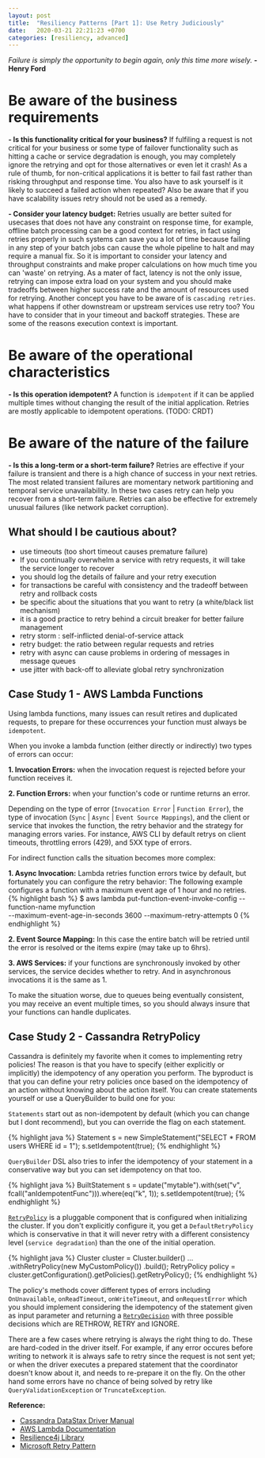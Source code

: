 ```yaml
---
layout: post
title:  "Resiliency Patterns [Part 1]: Use Retry Judiciously"
date:   2020-03-21 22:21:23 +0700
categories: [resiliency, advanced]
---
```


*Failure is simply the opportunity to begin again, only this time more wisely.* 
    **-Henry Ford**

# Be aware of the business requirements

**- Is this functionality critical for your business?**
If fulfiling a request is not critical for your business or some type of failover functionality such as hitting a cache or service degradation is enough, you may completely ignore the retrying and opt for those alternatives or even let it crash! As a rule of thumb, for non-critical applications it is better to fail fast rather than risking throughput and response time.
You also have to ask yourself is it likely to succeed a failed action when repeated?
Also be aware that if you have scalability issues retry should not be used as a remedy.

**- Consider your latency budget:**
Retries usually are better suited for usecases that does not have any constraint on response time, for example, offline batch processing can be a good context for retries, in fact using retries properly in such systems can save you a lot of time because failing in any step of your batch jobs can cause the whole pipeline to halt and may require a manual fix.
So it is important to consider your latency and throughput constraints and make proper calculations on how much time you can 'waste' on retrying. As a mater of fact, latency is not the only issue, retrying can impose extra load on your system and you should make tradeoffs between higher success rate and the amount of resources used for retrying. 
Another concept you have to be aware of is `cascading retries`. what happens if other downstream or upstream services use retry too? You have to consider that in your timeout and backoff strategies. 
These are some of the reasons execution context is important.


# Be aware of the operational characteristics
**- Is this operation idempotent?**
A function is `idempotent` if it can be applied multiple times without changing the result of the initial application.
Retries are mostly applicable to idempotent operations. (TODO: CRDT)

# Be aware of the nature of the failure

**- Is this a long-term or a short-term failure?**
Retries are effective if your failure is transient and there is a high chance of success in your next retries. The most related transient failures are momentary network partitioning and temporal service unavailability. In these two cases retry can help you recover from a short-term failure.
Retries can also be effective for extremely unusual failures (like network packet corruption).

## What should I be cautious about?
- use timeouts (too short timeout causes premature failure)
- If you continually overwhelm a service with retry requests, it will take the service longer to recover
- you should log the details of failure and your retry execution
- for transactions be careful with consistency and the tradeoff between retry and rollback costs
- be specific about the situations that you want to retry (a white/black list mechanism)
- it is a good practice to retry behind a circuit breaker for better failure management
- retry storm : self-inflicted denial-of-service attack
- retry budget: the ratio between regular requests and retries
- retry with async can cause problems in ordering of messages in message queues
- use jitter with back-off to alleviate global retry synchronization

## Case Study 1 - AWS Lambda Functions
Using lambda functions, many issues can result retires and duplicated requests, to prepare for these occurrences your function must always be `idempotent`.

When you invoke a lambda function (either directly or indirectly) two types of errors can occur:

**1. Invocation Errors:** when the invocation request is rejected before your function receives it.

**2. Function Errors:** when your function's code or runtime returns an error.

Depending on the type of error (`Invocation Error` | `Function Error`), the type of invocation (`Sync` | `Async` | `Event Source Mappings`), and the client or service that invokes the function, the retry behavior and the strategy for managing errors varies.
For instance, AWS CLI by default retrys on client timeouts, throttling errors (429), and 5XX type of errors.

For indirect function calls the situation becomes more complex:

**1. Async Invocation:** Lambda retries function errors twice by default, but fortunately you can configure the retry behavior:
The following example configures a function with a maximum event age of 1 hour and no retries.
{% highlight bash %}
$ aws lambda put-function-event-invoke-config --function-name myfunction \
--maximum-event-age-in-seconds 3600 --maximum-retry-attempts 0
{% endhighlight %}

**2. Event Source Mapping:** In this case the entire batch will be retried until the error is resolved or the items expire (may take up to 6hrs).

**3. AWS Services:** if your functions are synchronously invoked by other services, the service decides whether to retry. And in asynchronous invocations it is the same as 1.

To make the situation worse, due to queues being eventually consistent, you may receive an event multiple times, so you should always insure that your functions can handle duplicates.

## Case Study 2 - Cassandra RetryPolicy
Cassandra is definitely my favorite when it comes to implementing retry policies! The reason is that you have to specify (either explicitly or implicitly) the idempotency of any operation you perform. The byproduct is that you can define your retry policies once based on the idempotency of an action without knowing about the action itself.
You can create statements yourself or use a QueryBuilder to build one for you:

`Statements` start out as non-idempotent by default (which you can change but I dont recommend), but you can override the flag on each statement.

{% highlight java %}
Statement s = new SimpleStatement("SELECT * FROM users WHERE id = 1");
s.setIdempotent(true);
{% endhighlight %}

`QueryBuilder` DSL also tries to infer the idempotency of your statement in a conservative way but you can set idempotency on that too.

{% highlight java %}
BuiltStatement s = update("mytable").with(set("v", fcall("anIdempotentFunc"))).where(eq("k", 1));
s.setIdempotent(true);
{% endhighlight %}

[`RetryPolicy`](https://docs.datastax.com/en/drivers/java/3.6/com/datastax/driver/core/policies/RetryPolicy.html) is a pluggable component that is configured when initializing the cluster. If you don't explicitly configure it, you get a `DefaultRetryPolicy` which is conservative in that it will never retry with a different consistency level (`service degradation`) than the one of the initial operation.

{% highlight java %}
Cluster cluster = Cluster.builder()
        ...
        .withRetryPolicy(new MyCustomPolicy())
        .build();
RetryPolicy policy = cluster.getConfiguration().getPolicies().getRetryPolicy();
{% endhighlight %}

The policy's methods cover different types of errors including `OnUnavailable`, `onReadTimeout`, `onWriteTimeout`, and `onRequestError` which you should implement considering the idempotency of the statement given as input parameter and returning a [`RetryDecision`](https://docs.datastax.com/en/drivers/java/3.6/com/datastax/driver/core/policies/RetryPolicy.RetryDecision.html) with three possible decisions which are RETHROW, RETRY and IGNORE.

There are a few cases where retrying is always the right thing to do. These are hard-coded in the driver itself. For example, if any error occures before writing to network it is always safe to retry since the request is not sent yet; or when the driver executes a prepared statement that the coordinator doesn't know about it, and needs to re-prepare it on the fly. On the other hand some errors have no chance of being solved by retry like `QueryValidationException` or `TruncateException`.

**Reference:**

* [Cassandra DataStax Driver Manual](https://docs.datastax.com/en/developer/java-driver/4.3/manual/)
* [AWS Lambda Documentation](https://docs.aws.amazon.com/lambda/index.html)
* [Resilience4j Library](https://resilience4j.readme.io/docs/retry)
* [Microsoft Retry Pattern](https://docs.microsoft.com/en-us/azure/architecture/patterns/retry)